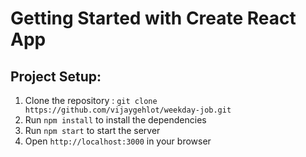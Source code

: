 # Getting Started with Create React App


## Project Setup:

1. Clone the repository : `git clone https://github.com/vijaygehlot/weekday-job.git`
2. Run `npm install` to install the dependencies
3. Run `npm start` to start the server
4. Open `http://localhost:3000` in your browser

